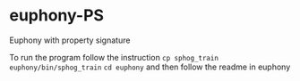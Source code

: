 # euphony-PS
Euphony with property signature

To run the program follow the instruction
`cp sphog_train euphony/bin/sphog_train`
`cd euphony`
and then follow the readme in euphony
